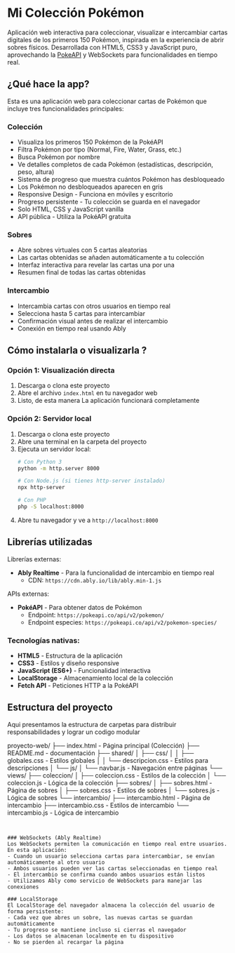 # Mi Colección Pokémon

Aplicación web interactiva para coleccionar, visualizar e intercambiar cartas digitales de los primeros 150 Pokémon, inspirada en la experiencia de abrir sobres físicos. Desarrollada con HTML5, CSS3 y JavaScript puro, aprovechando la [PokeAPI](https://pokeapi.co/) y WebSockets para funcionalidades en tiempo real.
## ¿Qué hace la app?

Esta es una aplicación web para coleccionar cartas de Pokémon que incluye tres funcionalidades principales:

### Colección
- Visualiza los primeros 150 Pokémon de la PokéAPI
- Filtra Pokémon por tipo (Normal, Fire, Water, Grass, etc.)
- Busca Pokémon por nombre
- Ve detalles completos de cada Pokémon (estadísticas, descripción, peso, altura)
- Sistema de progreso que muestra cuántos Pokémon has desbloqueado
- Los Pokémon no desbloqueados aparecen en gris
- Responsive Design - Funciona en móviles y escritorio
- Progreso persistente - Tu colección se guarda en el navegador
- Solo HTML, CSS y JavaScript vanilla
- API pública - Utiliza la PokéAPI gratuita

### Sobres
- Abre sobres virtuales con 5 cartas aleatorias
- Las cartas obtenidas se añaden automáticamente a tu colección
- Interfaz interactiva para revelar las cartas una por una
- Resumen final de todas las cartas obtenidas

### Intercambio
- Intercambia cartas con otros usuarios en tiempo real
- Selecciona hasta 5 cartas para intercambiar
- Confirmación visual antes de realizar el intercambio
- Conexión en tiempo real usando Ably

## Cómo instalarla o visualizarla ?

### Opción 1: Visualización directa
1. Descarga o clona este proyecto
2. Abre el archivo `index.html` en tu navegador web
3. Listo, de esta manera La aplicación funcionará completamente

### Opción 2: Servidor local 
1. Descarga o clona este proyecto
2. Abre una terminal en la carpeta del proyecto
3. Ejecuta un servidor local:
   ```bash
   # Con Python 3
   python -m http.server 8000
   
   # Con Node.js (si tienes http-server instalado)
   npx http-server
   
   # Con PHP
   php -S localhost:8000
   ```
4. Abre tu navegador y ve a `http://localhost:8000`

## Librerías utilizadas

Librerías externas:
- **Ably Realtime** - Para la funcionalidad de intercambio en tiempo real
  - CDN: `https://cdn.ably.io/lib/ably.min-1.js`

APIs externas:
- **PokéAPI** - Para obtener datos de Pokémon
  - Endpoint: `https://pokeapi.co/api/v2/pokemon/`
  - Endpoint especies: `https://pokeapi.co/api/v2/pokemon-species/`

### Tecnologías nativas:
- **HTML5** - Estructura de la aplicación
- **CSS3** - Estilos y diseño responsive
- **JavaScript (ES6+)** - Funcionalidad interactiva
- **LocalStorage** - Almacenamiento local de la colección
- **Fetch API** - Peticiones HTTP a la PokéAPI

## Estructura del proyecto
Aqui presentamos la estructura de carpetas para distribuir responsabilidades y lograr un codigo modular

proyecto-web/
├── index.html                 - Página principal (Colección)
├── README.md                  - documentación
├── shared/
│   ├── css/
│   │   ├── globales.css      - Estilos globales
│   │   └── descripcion.css   - Estilos para descripciones
│   └── js/
│       └── navbar.js         - Navegación entre páginas
└── views/
    ├── coleccion/
    │   ├── coleccion.css     - Estilos de la colección
    │   └── coleccion.js      - Lógica de la colección
    ├── sobres/
    │   ├── sobres.html       - Página de sobres
    │   ├── sobres.css        - Estilos de sobres
    │   └── sobres.js         - Lógica de sobres
    └── intercambio/
        ├── intercambio.html  - Página de intercambio
        ├── intercambio.css   - Estilos de intercambio
        └── intercambio.js    - Lógica de intercambio
```


### WebSockets (Ably Realtime)
Los WebSockets permiten la comunicación en tiempo real entre usuarios. En esta aplicación:
- Cuando un usuario selecciona cartas para intercambiar, se envían automáticamente al otro usuario
- Ambos usuarios pueden ver las cartas seleccionadas en tiempo real
- El intercambio se confirma cuando ambos usuarios están listos
- Utilizamos Ably como servicio de WebSockets para manejar las conexiones

### LocalStorage
El LocalStorage del navegador almacena la colección del usuario de forma persistente:
- Cada vez que abres un sobre, las nuevas cartas se guardan automáticamente
- Tu progreso se mantiene incluso si cierras el navegador
- Los datos se almacenan localmente en tu dispositivo
- No se pierden al recargar la página
